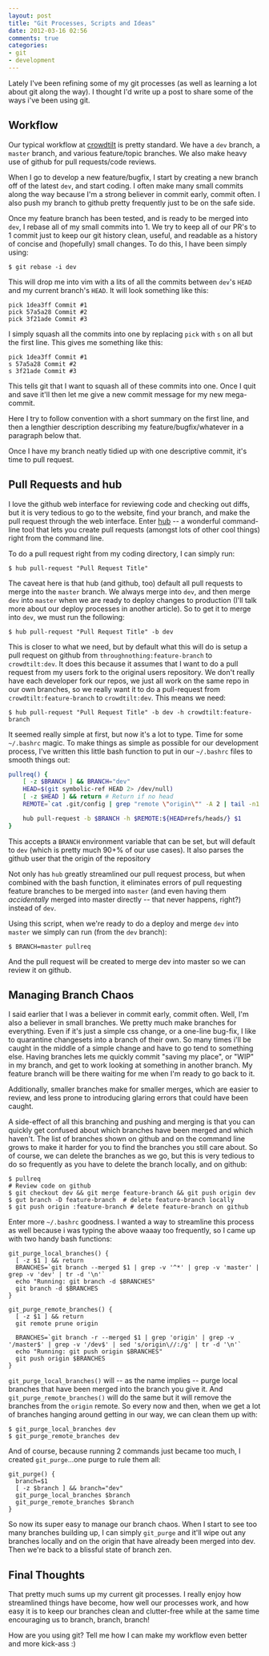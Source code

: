```yaml
---
layout: post
title: "Git Processes, Scripts and Ideas"
date: 2012-03-16 02:56
comments: true
categories:
- git
- development
---
```

Lately I've been refining some of my git processes (as well as learning
a lot about git along the way).  I thought I'd write up a post to share
some of the ways i've been using git.

## Workflow

Our typical workflow at [crowdtilt](https://www.crowdtilt.com) is pretty
standard.  We have a `dev` branch, a `master` branch, and various feature/topic
branches.  We also make heavy use of github for pull requests/code reviews.

When I go to develop a new feature/bugfix, I start by creating a new branch
off of the latest `dev`, and start coding.  I often make many small commits
along the way because I'm a strong believer in commit early, commit often.  I
also push my branch to github pretty frequently just to be on the safe side.

Once my feature branch has been tested, and is ready to be merged into `dev`,
I rebase all of my small commits into 1.  We try to keep all of our PR's to 1
commit just to keep our git history clean, useful, and readable as a history
of concise and (hopefully) small changes.  To do this, I have been simply
using:

```
$ git rebase -i dev
```

This will drop me into vim with a lits of all the commits between `dev`'s
`HEAD` and my current branch's `HEAD`.  It will look something like this:

```
pick 1dea3ff Commit #1
pick 57a5a28 Commit #2
pick 3f21ade Commit #3
```

I simply squash all the commits into one by replacing `pick` with `s` on
all but the first line.  This gives me something like this:

```
pick 1dea3ff Commit #1
s 57a5a28 Commit #2
s 3f21ade Commit #3
```

This tells git that I want to squash all of these commits into one.  Once
I quit and save it'll then let me give a new commit message for my new
mega-commit.

Here I try to follow convention with a short summary on the first line,
and then a lengthier description describing my feature/bugfix/whatever in
a paragraph below that.

Once I have my branch neatly tidied up with one descriptive commit, it's time
to pull request.

## Pull Requests and hub

I love the github web interface for reviewing code and checking out diffs, but
it is very tedious to go to the website, find your branch, and make the pull
request through the web interface.  Enter
[hub](https://github.com/defunkt/hub) -- a wonderful command-line tool that
lets you create pull requests (amongst lots of other cool things) right
from the command line.

To do a pull request right from my coding directory, I can simply run:

```
$ hub pull-request "Pull Request Title"
```

The caveat here is that hub (and github, too) default all pull requests
to merge into the `master` branch.  We always merge into `dev`, and then
merge `dev` into `master` when we are ready to deploy changes to production
(I'll talk more about our deploy processes in another article). So to get
it to merge into `dev`, we must run the following:

```
$ hub pull-request "Pull Request Title" -b dev
```

This is closer to what we need, but by default what this will do is setup
a pull request on github from `throughnothing:feature-branch` to
`crowdtilt:dev`.  It does this because it assumes that I want to do a pull
request from my users fork to the original users repository.  We don't really
have each developer fork our repos, we just all work on the same repo in our
own branches, so we really want it to do a pull-request from
`crowdtilt:feature-branch` to `crowdtilt:dev`.  This means we need:

```
$ hub pull-request "Pull Request Title" -b dev -h crowdtilt:feature-branch
```

It seemed really simple at first, but now it's a lot to type.  Time for some
`~/.bashrc` magic.  To make things as simple as possible for our development
process, I've written this little bash function to put in our `~/.bashrc` files
to smooth things out:

``` bash
pullreq() {
    [ -z $BRANCH ] && BRANCH="dev"
    HEAD=$(git symbolic-ref HEAD 2> /dev/null)
    [ -z $HEAD ] && return # Return if no head
    REMOTE=`cat .git/config | grep "remote \"origin\"" -A 2 | tail -n1 | sed 's/.*:\([^\/]*\).*/\1/'`

    hub pull-request -b $BRANCH -h $REMOTE:${HEAD#refs/heads/} $1
}
```

This accepts a `BRANCH` environment variable that can be set, but will default
to `dev` (which is pretty much 90+% of our use cases).  It also parses the
github user that the origin of the repository

Not only has `hub` greatly streamlined our pull request process, but when
combined with the bash function, it eliminates errors of pull requesting
feature branches to be merged into `master` (and even having them
*accidentally* merged into master directly -- that never happens, right?)
instead of `dev`.

Using this script, when we're ready to do a deploy and merge `dev` into `master`
we simply can run (from the `dev` branch):

```
$ BRANCH=master pullreq
```

And the pull request will be created to merge dev into master so we can review
it on github.

## Managing Branch Chaos

I said earlier that I was a believer in commit early, commit often.  Well, I'm
also a believer in small branches.  We pretty much make branches for everything.
Even if it's just a simple css change, or a one-line bug-fix, I like to
quarantine changesets into a branch of their own.  So many times i'll be
caught in the middle of a simple change and have to go tend to something else.
Having branches lets me quickly commit "saving my place", or "WIP"
in my branch, and get to work looking at something in another branch.
My feature branch will be there waiting for me when I'm ready to go back to it.

Additionally, smaller branches make for smaller merges, which are easier to
review, and less prone to introducing glaring errors that could have been
caught.

A side-effect of all this branching and pushing and merging is that you can
quickly get confused about which branches have been merged and which haven't.
The list of branches shown on github and on the command line grows to make it
harder for you to find the branches you still care about.  So of course,
we can delete the branches as we go, but this is very tedious to do so
frequently as you have to delete the branch locally, and on github:

```
$ pullreq
# Review code on github
$ git checkout dev && git merge feature-branch && git push origin dev
$ gut branch -D feature-branch  # delete feature-branch locally
$ git push origin :feature-branch # delete feature-branch on github
```

Enter more `~/.bashrc` goodness.  I wanted a way to streamline
this process as well because i was typing the above waaay too frequently, so
I came up with two handy bash functions:

```
git_purge_local_branches() {
  [ -z $1 ] && return
  BRANCHES=`git branch --merged $1 | grep -v '^*' | grep -v 'master' | grep -v 'dev' | tr -d '\n'`
  echo "Running: git branch -d $BRANCHES"
  git branch -d $BRANCHES
}

git_purge_remote_branches() {
  [ -z $1 ] && return
  git remote prune origin

  BRANCHES=`git branch -r --merged $1 | grep 'origin' | grep -v '/master$' | grep -v '/dev$' | sed 's/origin\//:/g' | tr -d '\n'`
  echo "Running: git push origin $BRANCHES"
  git push origin $BRANCHES
}
```

`git_purge_local_branches()` will -- as the name implies -- purge local
branches that have been merged into the branch you give it.  And
`git_purge_remote_branches()` will do the same but it will remove the branches
from the `origin` remote.  So every now and then, when we get a lot of branches
hanging around getting in our way, we can clean them up with:

```
$ git_purge_local_branches dev
$ git_purge_remote_branches dev
```

And of course, because running 2 commands just became too much, I created
`git_purge`...one purge to rule them all:

```
git_purge() {
  branch=$1
  [ -z $branch ] && branch="dev"
  git_purge_local_branches $branch
  git_purge_remote_branches $branch
}
```

So now its super easy to manage our branch chaos.  When I start to see too
many branches building up, I can simply `git_purge` and it'll wipe out
any branches locally and on the origin that have already been merged
into dev.  Then we're back to a blissful state of branch zen.

## Final Thoughts

That pretty much sums up my current git processes.  I really enjoy how
streamlined things have become, how well our processes work, and how easy it is
to keep our branches clean and clutter-free while at the same time encouraging
us to branch, branch, branch!

How are you using git?  Tell me how I can make my workflow even better and more
kick-ass :)
